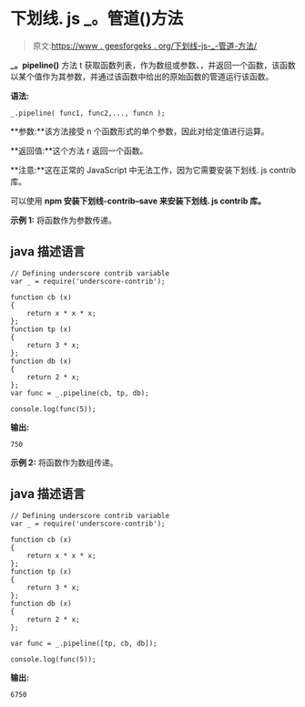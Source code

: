 # 下划线. js _。管道()方法

> 原文:[https://www . geesforgeks . org/下划线-js-_-管道-方法/](https://www.geeksforgeeks.org/underscore-js-_-pipeline-method/)

**_。pipeline()** 方法 t 获取函数列表，作为数组或参数、，并返回一个函数，该函数以某个值作为其参数，并通过该函数中给出的原始函数的管道运行该函数。

**语法:**

```
_.pipeline( func1, func2,..., funcn );

```

**参数:**该方法接受 n 个函数形式的单个参数，因此对给定值进行运算。

**返回值:**这个方法 r 返回一个函数。

**注意:**这在正常的 JavaScript 中无法工作，因为它需要安装下划线. js contrib 库。

可以使用 **npm 安装下划线-contrib–save 来安装下划线. js contrib 库。**

**示例 1:** 将函数作为参数传递。

## java 描述语言

```
// Defining underscore contrib variable
var _ = require('underscore-contrib'); 

function cb (x) 
{ 
    return x * x * x; 
};
function tp (x) 
{ 
    return 3 * x; 
};
function db (x) 
{ 
    return 2 * x; 
};
var func = _.pipeline(cb, tp, db);

console.log(func(5));
```

**输出:**

```
750

```

**示例 2:** 将函数作为数组传递。

## java 描述语言

```
// Defining underscore contrib variable
var _ = require('underscore-contrib'); 

function cb (x) 
{ 
    return x * x * x; 
};
function tp (x) 
{ 
    return 3 * x; 
};
function db (x) 
{ 
    return 2 * x; 
};

var func = _.pipeline([tp, cb, db]);

console.log(func(5));
```

**输出:**

```
6750

```